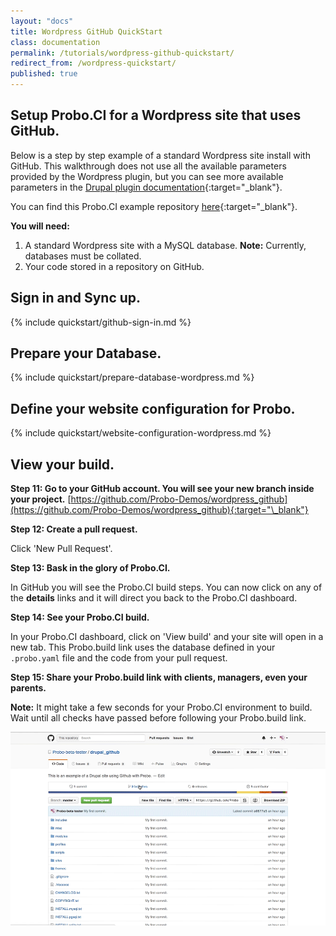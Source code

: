 ```yaml
---
layout: "docs"
title: Wordpress GitHub QuickStart
class: documentation
permalink: /tutorials/wordpress-github-quickstart/
redirect_from: /wordpress-quickstart/
published: true
---
```


## Setup Probo.CI for a Wordpress site that uses GitHub.

Below is a step by step example of a standard Wordpress site install with GitHub. This walkthrough does not use all the available parameters provided by the Wordpress plugin, but you can see more available parameters in the [Drupal plugin documentation](plugins/wordpress-plugin/ "Wordpress Plugin Documentation"){:target="\_blank"}.

You can find this Probo.CI example repository [here](https://github.com/Probo-Demos/wordpress_github "Wordpress using Probo.CI demo repository"){:target="\_blank"}.

**You will need:**

1. A standard Wordpress site with a MySQL database. **Note:** Currently, databases must be collated.
2. Your code stored in a repository on GitHub.

## Sign in and Sync up.
{% include quickstart/github-sign-in.md %}

## Prepare your Database.
{% include quickstart/prepare-database-wordpress.md %}

## Define your website configuration for Probo.
{% include quickstart/website-configuration-wordpress.md %}

## View your build.
**Step 11: Go to your GitHub account. You will see your new branch inside your project.**
[https://github.com/Probo-Demos/wordpress_github](https://github.com/Probo-Demos/wordpress_github){:target="\_blank"}

**Step 12: Create a pull request.**

Click 'New Pull Request'.

**Step 13: Bask in the glory of Probo.CI.**

In GitHub you will see the Probo.CI build steps. You can now click on any of the **details** links and it will direct you back to the Probo.CI dashboard.

**Step 14: See your Probo.CI build.**

In your Probo.CI dashboard, click on 'View build' and your site will open in a new tab. This Probo.build link uses the database defined in your `.probo.yaml` file and the code from your pull request.

**Step 15: Share your Probo.build link with clients, managers, even your parents.**

**Note:** It might take a few seconds for your Probo.CI environment to build. Wait until all checks have passed before following your Probo.build link.

<img src="/images/probo-build.gif" alt="Probo.CI build Gif" class="docs-gif screenshot">
